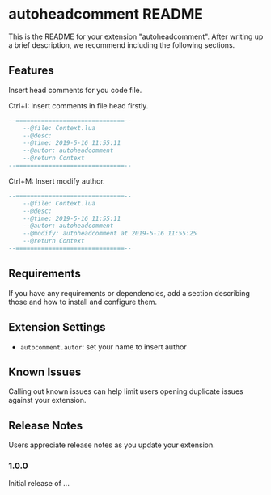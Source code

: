 # autoheadcomment README

This is the README for your extension "autoheadcomment". After writing up a brief description, we recommend including the following sections.

## Features

Insert head comments for you code file.

Ctrl+I: Insert comments in file head firstly.

```lua
--==============================--
    --@file: Context.lua
    --@desc: 
    --@time: 2019-5-16 11:55:11
    --@autor: autoheadcomment
    --@return Context
--==============================--

```

Ctrl+M: Insert modify author.

```lua
--==============================--
    --@file: Context.lua
    --@desc: 
    --@time: 2019-5-16 11:55:11
    --@autor: autoheadcomment
    --@modify: autoheadcomment at 2019-5-16 11:55:25
    --@return Context
--==============================--

```

## Requirements

If you have any requirements or dependencies, add a section describing those and how to install and configure them.

## Extension Settings

* `autocomment.autor`: set your name to insert author

## Known Issues

Calling out known issues can help limit users opening duplicate issues against your extension.

## Release Notes

Users appreciate release notes as you update your extension.

### 1.0.0

Initial release of ...